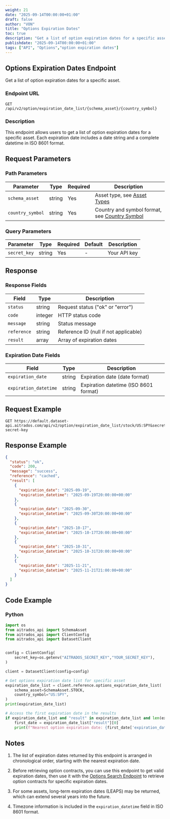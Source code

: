 ```yaml
---
weight: 21
date: "2025-09-14T00:00:00+01:00"
draft: false
author: "VON"
title: "Options Expiration Dates"
toc: true
description: "Get a list of option expiration dates for a specific asset"
publishdate: "2025-09-14T00:00:00+01:00"
tags: ["API", "Options","option expiration dates"]
---
```


## Options Expiration Dates Endpoint

Get a list of option expiration dates for a specific asset.

### Endpoint URL

```
GET /api/v2/option/expiration_date_list/{schema_asset}/{country_symbol}
```

### Description

This endpoint allows users to get a list of option expiration dates for a specific asset. Each expiration date includes a date string and a complete datetime in ISO 8601 format.

## Request Parameters

### Path Parameters

| Parameter | Type | Required | Description |
|-----------|------|----------|-------------|
| `schema_asset` | string | Yes | Asset type, see [Asset Types](/docs/api/terminology/asset_name/) |
| `country_symbol` | string | Yes | Country and symbol format, see [Country Symbol](/docs/api/terminology/country_symbol/) |

### Query Parameters

| Parameter | Type | Required | Default | Description |
|-----------|------|----------|---------|-------------|
| `secret_key` | string | Yes | - | Your API key |

## Response

### Response Fields

| Field | Type | Description |
|-------|------|-------------|
| `status` | string | Request status ("ok" or "error") |
| `code` | integer | HTTP status code |
| `message` | string | Status message |
| `reference` | string | Reference ID (null if not applicable) |
| `result` | array | Array of expiration dates |

### Expiration Date Fields

| Field | Type | Description |
|-------|------|-------------|
| `expiration_date` | string | Expiration date (date format) |
| `expiration_datetime` | string | Expiration datetime (ISO 8601 format) |

## Request Example

```
GET https://default.dataset-api.aitrados.com/api/v2/option/expiration_date_list/stock/US:SPY&secret_key=your-secret-key
```

## Response Example

```json
{
  "status": "ok",
  "code": 200,
  "message": "success",
  "reference": "cached",
  "result": [
    {
      "expiration_date": "2025-09-19",
      "expiration_datetime": "2025-09-19T20:00:00+00:00"
    },
    {
      "expiration_date": "2025-09-30",
      "expiration_datetime": "2025-09-30T20:00:00+00:00"
    },
    {
      "expiration_date": "2025-10-17",
      "expiration_datetime": "2025-10-17T20:00:00+00:00"
    },
    {
      "expiration_date": "2025-10-31",
      "expiration_datetime": "2025-10-31T20:00:00+00:00"
    },
    {
      "expiration_date": "2025-11-21",
      "expiration_datetime": "2025-11-21T21:00:00+00:00"
    }
  ]
}
```

## Code Example

### Python

```python
import os
from aitrados_api import SchemaAsset
from aitrados_api import ClientConfig
from aitrados_api import DatasetClient


config = ClientConfig(
    secret_key=os.getenv("AITRADOS_SECRET_KEY","YOUR_SECRET_KEY"),
)

client = DatasetClient(config=config)

# Get options expiration date list for specific asset
expiration_date_list = client.reference.options_expiration_date_list(
    schema_asset=SchemaAsset.STOCK, 
    country_symbol="US:SPY", 
)
print(expiration_date_list)

# Access the first expiration date in the results
if expiration_date_list and "result" in expiration_date_list and len(expiration_date_list["result"]) > 0:
    first_date = expiration_date_list["result"][0]
    print(f"Nearest option expiration date: {first_date['expiration_date']}")
```

## Notes

1. The list of expiration dates returned by this endpoint is arranged in chronological order, starting with the nearest expiration date.

2. Before retrieving option contracts, you can use this endpoint to get valid expiration dates, then use it with the [Options Search Endpoint](/docs/api/reference/search_options/) to retrieve option contracts for specific expiration dates.

3. For some assets, long-term expiration dates (LEAPS) may be returned, which can extend several years into the future.

4. Timezone information is included in the `expiration_datetime` field in ISO 8601 format.


